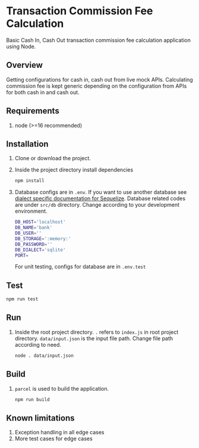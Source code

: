 ﻿# Transaction Commission Fee Calculation

Basic Cash In, Cash Out transaction commission fee calculation application using Node.

## Overview

Getting configurations for cash in, cash out from live mock APIs. Calculating commission fee is kept generic depending on the configuration from APIs for both cash in and cash out.

## Requirements

1. node (>=16 recommended)

## Installation

1. Clone or download the project.
2. Inside the project directory install dependencies

   ```bash
   npm install
   ```

3. Database configs are in `.env`. If you want to use another database see [dialect specific documentation for Sequelize](https://sequelize.org/docs/v6/other-topics/dialect-specific-things/). Database related codes are under `src/db` directory. Change according to your development environment.

    ```bash
    DB_HOST='localhost'
    DB_NAME='bank'
    DB_USER=''
    DB_STORAGE=':memory:'
    DB_PASSWORD=''
    DB_DIALECT='sqlite'
    PORT=
    ```

    For unit testing, configs for database are in `.env.test`

## Test

   ```bash
   npm run test
   ```

## Run

1. Inside the root project directory. `.` refers to `index.js` in root project directory. `data/input.json` is the input file path. Change file path according to need.

   ```bash
   node . data/input.json
   ```

## Build

1. `parcel` is used to build the application.

   ```bash
   npm run build
   ```

## Known limitations

1. Exception handling in all edge cases
2. More test cases for edge cases
